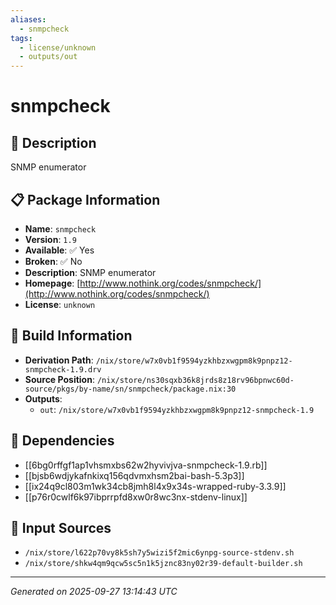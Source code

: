 ```yaml
---
aliases:
  - snmpcheck
tags:
  - license/unknown
  - outputs/out
---
```


# snmpcheck

## 📝 Description

SNMP enumerator

## 📋 Package Information

- **Name**: `snmpcheck`
- **Version**: `1.9`
- **Available**: ✅ Yes
- **Broken**: ✅ No
- **Description**: SNMP enumerator
- **Homepage**: [http://www.nothink.org/codes/snmpcheck/](http://www.nothink.org/codes/snmpcheck/)
- **License**: `unknown`

## 🔧 Build Information

- **Derivation Path**: `/nix/store/w7x0vb1f9594yzkhbzxwgpm8k9pnpz12-snmpcheck-1.9.drv`
- **Source Position**: `/nix/store/ns30sqxb36k8jrds8z18rv96bpnwc60d-source/pkgs/by-name/sn/snmpcheck/package.nix:30`
- **Outputs**:
  - `out`:  `/nix/store/w7x0vb1f9594yzkhbzxwgpm8k9pnpz12-snmpcheck-1.9`

## 🔗 Dependencies

- [[6bg0rffgf1ap1vhsmxbs62w2hyvivjva-snmpcheck-1.9.rb]]
- [[bjsb6wdjykafnkixq156qdvmxhsm2bai-bash-5.3p3]]
- [[ix24q9cl803m1wk34cb8jmh8l4x9x34s-wrapped-ruby-3.3.9]]
- [[p76r0cwlf6k97ibprrpfd8xw0r8wc3nx-stdenv-linux]]

## 📁 Input Sources

- `/nix/store/l622p70vy8k5sh7y5wizi5f2mic6ynpg-source-stdenv.sh`
- `/nix/store/shkw4qm9qcw5sc5n1k5jznc83ny02r39-default-builder.sh`

---
*Generated on 2025-09-27 13:14:43 UTC*
